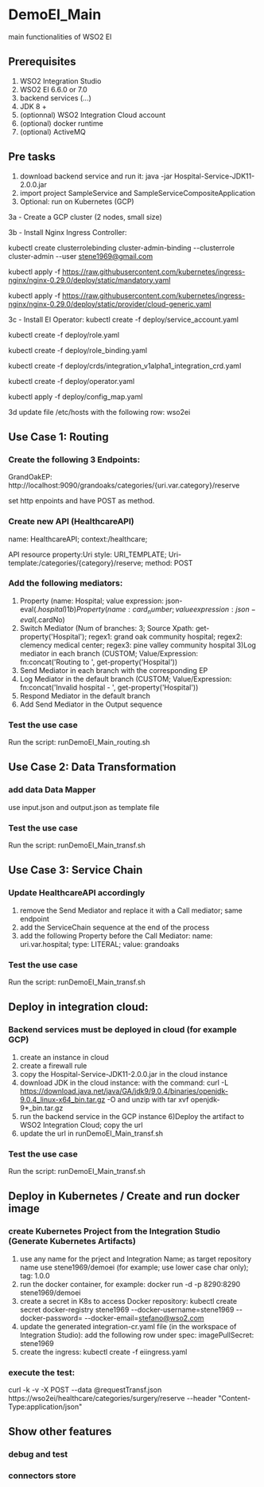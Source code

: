 # DemoEI_Main
main functionalities of WSO2 EI
## Prerequisites
1) WSO2 Integration Studio
2) WSO2 EI 6.6.0 or 7.0
3) backend services (...)
4) JDK 8 +
5) (optionnal) WSO2 Integration Cloud account
6) (optional) docker runtime
7) (optional) ActiveMQ

## Pre tasks
1) download backend service and run it:
  java -jar Hospital-Service-JDK11-2.0.0.jar
2) import project SampleService and SampleServiceCompositeApplication
3) Optional: run on Kubernetes (GCP)

3a - Create a GCP cluster (2 nodes, small size)

3b -  Install Nginx Ingress Controller:

kubectl create clusterrolebinding cluster-admin-binding --clusterrole cluster-admin --user stene1969@gmail.com

kubectl apply -f https://raw.githubusercontent.com/kubernetes/ingress-nginx/nginx-0.29.0/deploy/static/mandatory.yaml

kubectl apply -f https://raw.githubusercontent.com/kubernetes/ingress-nginx/nginx-0.29.0/deploy/static/provider/cloud-generic.yaml

3c - Install EI Operator:
kubectl create -f deploy/service_account.yaml

kubectl create -f deploy/role.yaml

kubectl create -f deploy/role_binding.yaml

kubectl create -f deploy/crds/integration_v1alpha1_integration_crd.yaml

kubectl create -f deploy/operator.yaml

kubectl apply -f deploy/config_map.yaml

3d update file /etc/hosts with the following row: <INGRESS IP>  wso2ei

## Use Case 1: Routing
### Create the following 3 Endpoints:
GrandOakEP: http://localhost:9090/grandoaks/categories/{uri.var.category}/reserve

set http enpoints and have POST as method.

### Create new API (HealthcareAPI)
name: HealthcareAPI; context:/healthcare;

API resource property:Uri style: URI_TEMPLATE; Uri-template:/categories/{category}/reserve; method: POST

### Add the following mediators:
1) Property (name: Hospital; value expression: json-eval($.hospital)
1b) Property (name: card_number; value expression: json-eval($.cardNo)
2) Switch Mediator (Num of branches: 3; Source Xpath: get-property('Hospital'); regex1: grand oak community hospital; regex2: clemency medical center; regex3: pine valley community hospital
3)Log mediator in each branch (CUSTOM; Value/Expression: fn:concat('Routing to ', get-property('Hospital'))
4) Send Mediator in each branch with the corresponding EP
5) Log Mediator in the default branch (CUSTOM; Value/Expression: fn:concat('Invalid hospital - ', get-property('Hospital'))
6) Respond Mediator in the default branch
7) Add Send Mediator in the Output sequence

### Test the use case
Run the script: runDemoEI_Main_routing.sh

## Use Case 2: Data Transformation
### add data Data Mapper
use input.json and output.json as template file
### Test the use case
Run the script: runDemoEI_Main_transf.sh
## Use Case 3: Service Chain
### Update HealthcareAPI accordingly
1) remove the Send Mediator and replace it with a Call mediator; same endpoint
2) add the ServiceChain sequence at the end of the process
3) add the following Property before the Call Mediator: name: uri.var.hospital; type: LITERAL; value: grandoaks
### Test the use case
Run the script: runDemoEI_Main_transf.sh

## Deploy in integration cloud:
### Backend services must be deployed in cloud (for example GCP)
1) create an instance in cloud
2) create a firewall rule
3) copy the Hospital-Service-JDK11-2.0.0.jar in the cloud instance
4) download JDK in the cloud instance: with the command: curl -L https://download.java.net/java/GA/jdk9/9.0.4/binaries/openjdk-9.0.4_linux-x64_bin.tar.gz -O and unzip with tar xvf openjdk-9*_bin.tar.gz
5) run the backend service in the GCP instance
6)Deploy the artifact to WSO2 Integration Cloud; copy the url
7) update the url in runDemoEI_Main_transf.sh
### Test the use case
Run the script: runDemoEI_Main_transf.sh

## Deploy in Kubernetes / Create and run docker image
### create Kubernetes Project from the Integration Studio (Generate Kubernetes Artifacts)
1) use any name for the prject and Integration Name; as target repository name use stene1969/demoei (for example; use lower case char only); tag: 1.0.0
2) run the docker container, for example: docker run -d -p 8290:8290 stene1969/demoei
3) create a secret in K8s to access Docker repository: kubectl create secret docker-registry stene1969 --docker-username=stene1969 --docker-password=<pwd> --docker-email=stefano@wso2.com
4) update the generated integration-cr.yaml file (in the workspace of Integration Studio): add the following row under spec: imagePullSecret: stene1969
5) create the ingress: kubectl create -f eiingress.yaml
  
### execute the test:  
curl -k -v -X POST --data @requestTransf.json https://wso2ei/healthcare/categories/surgery/reserve --header "Content-Type:application/json"


## Show other features
### debug and test
### connectors store

